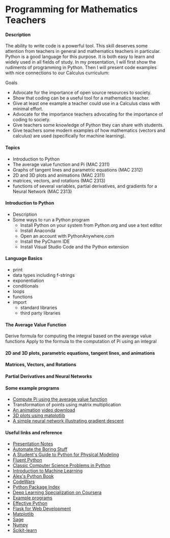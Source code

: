 # Programming for Mathematics Teachers

#### Description
The ability to write code is a powerful tool.   This skill deserves some attention from teachers in general and mathematics teachers in particular.   Python is a good language for this purpose.   It is both easy to learn and widely used in all fields of study.  In my presentation, I will first show the rudiments of programming in Python.   Then I will present code examples with nice connections to our Calculus curriculum:  

Goals
*  Advocate for the importance of open source resources to society.
*  Show that coding can be a useful tool for a mathematics teacher.
*  Give at least one example a teacher could use in a Calculus class with minimal effort.
*  Advocate for the importance teachers advocating for the importance of coding to society.
*  Give teachers some knowledge of Python they can share with students.
*  Give teachers some modern examples of how mathematics (vectors and calculus) are used (specifically for machine learning).

#### Topics
* Introduction to Python
* The average value function and Pi (MAC 2311)
* Graphs of tangent lines and parametric equations (MAC 2312) 
* 2D and 3D plots and animations (MAC 2311)   
* matrices, vectors, and rotations (MAC 2313) 
* functions of several variables, partial derivatives, and gradients for a Neural Network (MAC 2313)


#### Introduction to Python
* Description
* Some ways to run a Python program
    * Install Python on your system from Python.org and use a text editor
    * Install Anaconda
    * Open an account with PythonAnywhere.com
    * Install the PyCharm IDE
    * Install Visual Studio Code and the Python extension

#### Language Basics
* print
* data types including f-strings
* exponentiation
* conditionals
* loops
* functions
* import
    * standard libraries
    * third party libraries

#### The Average Value Function
Derive formula for computing the integral based on the average value functions
Apply to the formula to the computation of Pi using an integral

#### 2D and 3D plots, parametric equations, tangent lines, and animations

#### Matrices, Vectors, and Rotations

#### Partial Derivatives and Neural Networks

#### Some example programs
* [Compute Pi using the average value function](https://github.com/aambrioso1/HCC-Programming-Project/blob/master/pi_and_average_value_function.py)
* Transformation of points using matrix multiplication
* [An animation](https://github.com/aambrioso1/HCC-Programming-Project/blob/master/rotating_line_segments.py)  [video download](https://github.com/aambrioso1/HCC-Programming-Project/blob/master/rotating_line.mp4)
* [3D plots using matplotlib](https://github.com/aambrioso1/HCC-Programming-Project/blob/master/3D.py)
* [A simple neural network illustrating gradient descent](https://github.com/aambrioso1/presentations/blob/master/programming_hcc_2022/simple_nn.py)

#### Useful links and reference

* [Presentation Notes](https://github.com/aambrioso1/presentations/tree/master/programming_hcc_2022)
* [Automate the Boring Stuff](https://automatetheboringstuff.com/)
* [A Student's Guide to Python for Physical Modeling](https://www.amazon.com/Students-Guide-Python-Physical-Modeling-dp-0691223653/dp/0691223653/)
* [Fluent Python](https://www.oreilly.com/library/view/fluent-python/9781491946237/)
* [Classic Computer Science Problems in Python](https://www.amazon.com/Classic-Computer-Science-Problems-Python/dp/B07WC5185D)
* [Introduction to Machine Learning](https://www.oreilly.com/library/view/introduction-to-machine/9781449369880/)
* [Alex's Python Book](https://www.alexambrioso.com/index)
* [CodeWars](https://www.codewars.com/)
* [Python Package Index](https://pypi.org/)
* [Deep Learning Specialization on Coursera](https://www.coursera.org/specializations/deep-learning)
* [Example programs](https://github.com/aambrioso1/HCC-Programming-Project)
* [Effective Python](https://effectivepython.com/)
* [Flask for Web Development](https://www.oreilly.com/library/view/flask-web-development/9781491991725/)
* [Matplotlib](https://matplotlib.org/stable/gallery/index)
* [Sage](https://www.sagemath.org/index.html)
* [Numpy](https://numpy.org/)
* [Scikit-learn](https://scikit-learn.org/stable/)







